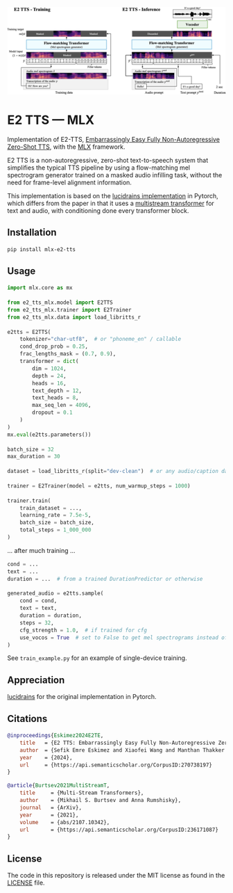 ![E2 TTS diagram](e2tts.png)

# E2 TTS — MLX

Implementation of E2-TTS, [Embarrassingly Easy Fully Non-Autoregressive Zero-Shot TTS](https://arxiv.org/abs/2406.18009v1), with the [MLX](https://github.com/ml-explore/mlx) framework.

E2 TTS is a non-autoregressive, zero-shot text-to-speech system that simplifies the typical TTS pipeline by using a flow-matching mel spectrogram generator trained on a masked audio infilling task, without the need for frame-level alignment information.

This implementation is based on the [lucidrains implementation](https://github.com/lucidrains/e2-tts-pytorch) in Pytorch, which differs from the paper in that it uses a [multistream transformer](https://arxiv.org/abs/2107.10342) for text and audio, with conditioning done every transformer block.

## Installation

```bash
pip install mlx-e2-tts
```

## Usage

```python
import mlx.core as mx

from e2_tts_mlx.model import E2TTS
from e2_tts_mlx.trainer import E2Trainer
from e2_tts_mlx.data import load_libritts_r

e2tts = E2TTS(
    tokenizer="char-utf8",  # or "phoneme_en" / callable
    cond_drop_prob = 0.25,
    frac_lengths_mask = (0.7, 0.9),
    transformer = dict(
        dim = 1024,
        depth = 24,
        heads = 16,
        text_depth = 12,
        text_heads = 8,
        max_seq_len = 4096,
        dropout = 0.1
    )
)
mx.eval(e2tts.parameters())

batch_size = 32
max_duration = 30

dataset = load_libritts_r(split="dev-clean")  # or any audio/caption dataset

trainer = E2Trainer(model = e2tts, num_warmup_steps = 1000)

trainer.train(
    train_dataset = ...,
    learning_rate = 7.5e-5,
    batch_size = batch_size,
    total_steps = 1_000_000
)
```

... after much training ...

```python
cond = ...
text = ...
duration = ...  # from a trained DurationPredictor or otherwise

generated_audio = e2tts.sample(
    cond = cond,
    text = text,
    duration = duration,
    steps = 32,
    cfg_strength = 1.0,  # if trained for cfg
    use_vocos = True  # set to False to get mel spectrograms instead of audio
)
```

See `train_example.py` for an example of single-device training.

## Appreciation

[lucidrains](https://github.com/lucidrains) for the original implementation in Pytorch.

## Citations

```bibtex
@inproceedings{Eskimez2024E2TE,
    title   = {E2 TTS: Embarrassingly Easy Fully Non-Autoregressive Zero-Shot TTS},
    author  = {Sefik Emre Eskimez and Xiaofei Wang and Manthan Thakker and Canrun Li and Chung-Hsien Tsai and Zhen Xiao and Hemin Yang and Zirun Zhu and Min Tang and Xu Tan and Yanqing Liu and Sheng Zhao and Naoyuki Kanda},
    year    = {2024},
    url     = {https://api.semanticscholar.org/CorpusID:270738197}
}
```

```bibtex
@article{Burtsev2021MultiStreamT,
    title     = {Multi-Stream Transformers},
    author    = {Mikhail S. Burtsev and Anna Rumshisky},
    journal   = {ArXiv},
    year      = {2021},
    volume    = {abs/2107.10342},
    url       = {https://api.semanticscholar.org/CorpusID:236171087}
}
```

## License

The code in this repository is released under the MIT license as found in the
[LICENSE](LICENSE) file.
